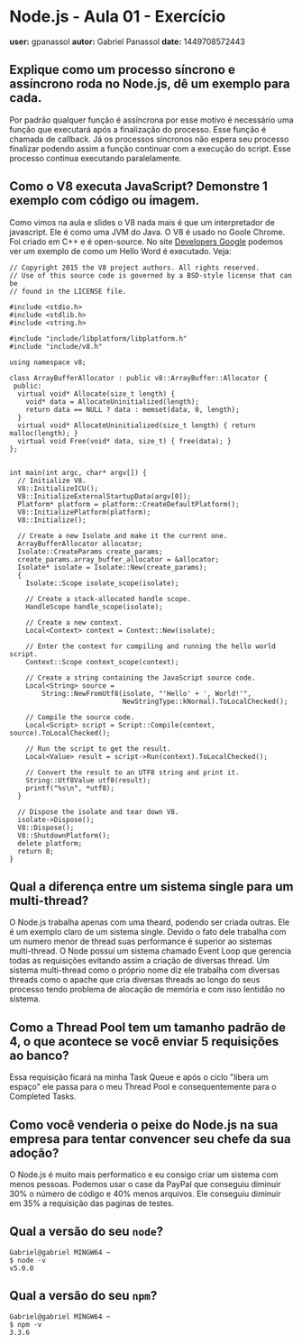 # Node.js - Aula 01 - Exercício
**user:** gpanassol
**autor:** Gabriel Panassol
**date:**  1449708572443

## Explique como um processo síncrono e assíncrono roda no Node.js, dê um exemplo para cada.

Por padrão qualquer função é assíncrona por esse motivo é necessário uma função que executará após a finalização do processo. Esse função é chamada de callback. Já os processos síncronos não espera seu processo finalizar podendo assim a função continuar com a execução do script. Esse processo continua executando paralelamente.

## Como o V8 executa JavaScript? Demonstre 1 exemplo com código ou imagem.

Como vimos na aula e slides o V8 nada mais é que um interpretador de javascript. Ele é como uma JVM do Java. O V8 é usado no Goole Chrome. Foi criado em C++ e é open-source.
No site <a href="https://developers.google.com/v8/get_started#hello-world">Developers Google</a> podemos ver um exemplo de como um Hello Word é executado. Veja:

```
// Copyright 2015 the V8 project authors. All rights reserved.
// Use of this source code is governed by a BSD-style license that can be
// found in the LICENSE file.

#include <stdio.h>
#include <stdlib.h>
#include <string.h>

#include "include/libplatform/libplatform.h"
#include "include/v8.h"

using namespace v8;

class ArrayBufferAllocator : public v8::ArrayBuffer::Allocator {
 public:
  virtual void* Allocate(size_t length) {
    void* data = AllocateUninitialized(length);
    return data == NULL ? data : memset(data, 0, length);
  }
  virtual void* AllocateUninitialized(size_t length) { return malloc(length); }
  virtual void Free(void* data, size_t) { free(data); }
};


int main(int argc, char* argv[]) {
  // Initialize V8.
  V8::InitializeICU();
  V8::InitializeExternalStartupData(argv[0]);
  Platform* platform = platform::CreateDefaultPlatform();
  V8::InitializePlatform(platform);
  V8::Initialize();

  // Create a new Isolate and make it the current one.
  ArrayBufferAllocator allocator;
  Isolate::CreateParams create_params;
  create_params.array_buffer_allocator = &allocator;
  Isolate* isolate = Isolate::New(create_params);
  {
    Isolate::Scope isolate_scope(isolate);

    // Create a stack-allocated handle scope.
    HandleScope handle_scope(isolate);

    // Create a new context.
    Local<Context> context = Context::New(isolate);

    // Enter the context for compiling and running the hello world script.
    Context::Scope context_scope(context);

    // Create a string containing the JavaScript source code.
    Local<String> source =
        String::NewFromUtf8(isolate, "'Hello' + ', World!'",
                            NewStringType::kNormal).ToLocalChecked();

    // Compile the source code.
    Local<Script> script = Script::Compile(context, source).ToLocalChecked();

    // Run the script to get the result.
    Local<Value> result = script->Run(context).ToLocalChecked();

    // Convert the result to an UTF8 string and print it.
    String::Utf8Value utf8(result);
    printf("%s\n", *utf8);
  }

  // Dispose the isolate and tear down V8.
  isolate->Dispose();
  V8::Dispose();
  V8::ShutdownPlatform();
  delete platform;
  return 0;
}
```

## Qual a diferença entre um sistema single para um multi-thread?

O Node.js trabalha apenas com uma theard, podendo ser criada outras. Ele é um exemplo claro de um sistema single. Devido o fato dele trabalha com um numero menor de thread suas performance é superior ao sistemas multi-thread. O Node possui um sistema chamado Event Loop que gerencia todas as requisições evitando assim a criação de diversas thread.
Um sistema multi-thread como o próprio nome diz ele trabalha com diversas threads como o apache que cria diversas threads ao longo do seus processo tendo problema de alocação de memória e com isso lentidão no sistema.

## Como a Thread Pool tem um tamanho padrão de 4, o que acontece se você enviar 5 requisições ao banco?

Essa requisição ficará na minha Task Queue e após o ciclo "libera um espaço" ele passa para o meu Thread Pool e consequentemente para o Completed Tasks.

## Como você venderia o peixe do Node.js na sua empresa para tentar convencer seu chefe da sua adoção?

O Node.js é muito mais performatico e eu consigo criar um sistema com menos pessoas. Podemos usar o case da PayPal que conseguiu diminuir 30% o número de código e 40% menos arquivos. Ele conseguiu diminuir em 35% a requisição das paginas de testes. 

## Qual a versão do seu `node`?

```
Gabriel@gabriel MINGW64 ~
$ node -v
v5.0.0
```

## Qual a versão do seu `npm`?

```
Gabriel@gabriel MINGW64 ~
$ npm -v
3.3.6
```